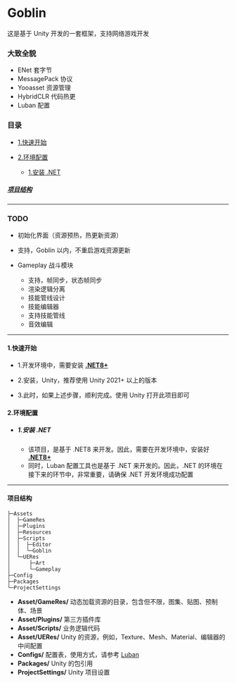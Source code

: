 # Goblin

这是基于 Unity 开发的一套框架，支持网络游戏开发

### 大致全貌

- ENet 套字节
- MessagePack 协议
- Yooasset 资源管理
- HybridCLR 代码热更
- Luban 配置

### <span id="catalog">目录</span>

- [1.快速开始](#qstart)

- [2.环境配置](#installenv)
  
  - [1.安装 .NET](#installenv.1)

##### [项目结构](#projectdire)

---

### TODO

- 初始化界面（资源预热，热更新资源）

- 支持，Goblin 以内，不重启游戏资源更新

- Gameplay 战斗模块
  
  - 支持，帧同步，状态帧同步
  - 渲染逻辑分离
  - 技能管线设计
  - 技能编辑器
  - 支持技能管线
  - 音效编辑

---

#### <span id="qstart">1.快速开始</span>

- 1.开发环境中，需要安装 [**.NET8+**](#installenv.1)

- 2.安装，Unity，推荐使用 Unity 2021+ 以上的版本

- 3.此时，如果上述步骤，顺利完成。使用 Unity 打开此项目即可

#### <span id="installenv">2.环境配置</span>

- ##### <span id="installenv.1">1.安装 .NET</span>
  
  - 该项目，是基于 .NET8 来开发。因此，需要在开发环境中，安装好 [**.NET8+**](https://dotnet.microsoft.com/zh-cn/download)
  - 同时，Luban 配置工具也是基于 .NET 来开发的。因此，.NET 的环境在接下来的环节中，非常重要，请确保 .NET 开发环境成功配置

---

#### <span id="projectdire">项目结构</span>

```text
├─Assets
│  ├─GameRes
│  ├─Plugins
│  ├─Resources
│  ├─Scripts
│  │  ├─Editor
│  │  └─Goblin
│  └─UERes
│      ├─Art
│      └─Gameplay
├─Config
├─Packages
└─ProjectSettings
```

- **Asset/GameRes/**  动态加载资源的目录，包含但不限，图集、贴图、预制体、场景
- **Asset/Plugins/**  第三方插件库
- **Asset/Scripts/**  业务逻辑代码
- **Asset/UERes/** Unity 的资源，例如，Texture、Mesh、Material、编辑器的中间配置
- **Configs/** 配置表，使用方式，请参考 [Luban](https://github.com/focus-creative-games/luban)
- **Packages/** Unity 的包引用
- **ProjectSettings/** Unity 项目设置
